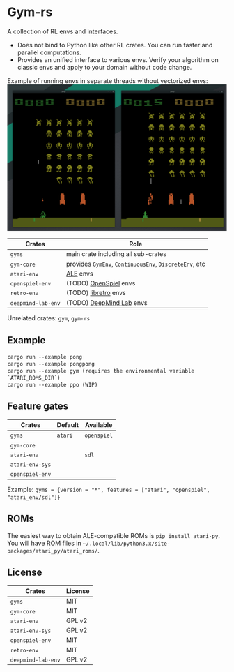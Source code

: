 # Gym-rs

A collection of RL envs and interfaces.
- Does not bind to Python like other RL crates. You can run faster and parallel computations.
- Provides an unified interface to various envs. Verify your algorithm on classic envs and apply to your domain without code change.

Example of running envs in separate threads without vectorized envs:
![](pongpong.png)

Crates             | Role
-------------------|-----------------------------------------------------------------------
`gyms`             | main crate including all sub-crates
`gym-core`         | provides `GymEnv`, `ContinuousEnv`, `DiscreteEnv`, etc
`atari-env`        | [ALE](https://github.com/mgbellemare/Arcade-Learning-Environment) envs
`openspiel-env`    | (TODO) [OpenSpiel](https://github.com/deepmind/open_spiel) envs
`retro-env`        | (TODO) [libretro](https://www.libretro.com/) envs
`deepmind-lab-env` | (TODO) [DeepMind Lab](https://github.com/deepmind/lab) envs

Unrelated crates: `gym`, `gym-rs`

## Example
```
cargo run --example pong
cargo run --example pongpong
cargo run --example gym (requires the environmental variable `ATARI_ROMS_DIR`)
cargo run --example ppo (WIP)
```

## Feature gates

Crates          | Default | Available
----------------|---------|------------
`gyms`          | `atari` | `openspiel`
`gym-core`      |         |
`atari-env`     |         | `sdl`
`atari-env-sys` |         |
`openspiel-env` |         |

Example: `gyms = {version = "*", features = ["atari", "openspiel", "atari_env/sdl"]} `

## ROMs
The easiest way to obtain ALE-compatible ROMs is `pip install atari-py`.
You will have ROM files in `~/.local/lib/python3.x/site-packages/atari_py/atari_roms/`.

## License
Crates             | License
-------------------|--------
`gyms`             | MIT
`gym-core`         | MIT
`atari-env`        | GPL v2
`atari-env-sys`    | GPL v2
`openspiel-env`    | MIT
`retro-env`        | MIT
`deepmind-lab-env` | GPL v2
